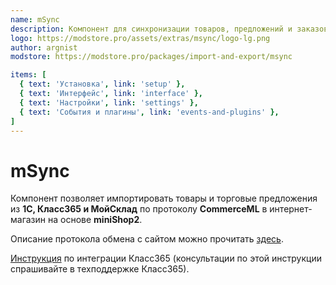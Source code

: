 ```yaml
---
name: mSync
description: Компонент для синхронизации товаров, предложений и заказов с 1С
logo: https://modstore.pro/assets/extras/msync/logo-lg.png
author: argnist
modstore: https://modstore.pro/packages/import-and-export/msync

items: [
  { text: 'Установка', link: 'setup' },
  { text: 'Интерфейс', link: 'interface' },
  { text: 'Настройки', link: 'settings' },
  { text: 'События и плагины', link: 'events-and-plugins' },
]
---
```

# mSync

Компонент позволяет импортировать товары и торговые предложения из **1С, Класс365 и МойСклад** по протоколу **CommerceML**
в интернет-магазин на основе **miniShop2**.

Описание протокола обмена с сайтом можно прочитать [здесь](http://v8.1c.ru/edi/edi_stnd/131/#1).

[Инструкция](http://class365.ru/help/modx) по интеграции Класс365 (консультации по этой инструкции спрашивайте в техподдержке Класс365).
